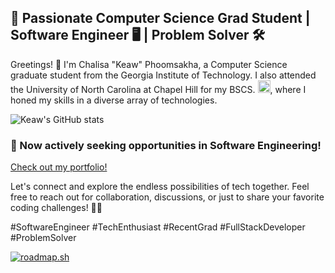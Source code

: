 ## 🚀 Passionate Computer Science Grad Student | Software Engineer 🖥️ | Problem Solver 🛠️

Greetings! 👋 I'm Chalisa "Keaw" Phoomsakha, a Computer Science graduate student from the Georgia Institute of Technology. I also attended the University of North Carolina at Chapel Hill for my BSCS.
    <img src="https://upload.wikimedia.org/wikipedia/commons/thumb/d/d7/North_Carolina_Tar_Heels_logo.svg/608px-North_Carolina_Tar_Heels_logo.svg.png" alt="Sample screenshot" title="UNC Chapel Hill Logo" width="20">, where I honed my skills in a diverse array of technologies.

![Keaw's GitHub stats](https://github-readme-stats.vercel.app/api?username=chphoom&show_icons=true&hide_border=true&theme=ambient_gradient&bg_color=35,FAAA39,F76f25,db5a54,a63845,73304c,3f1A47,0b0543,0b0543&border_radius=20)

### 🚀 Now actively seeking opportunities in Software Engineering!

[Check out my portfolio!](https://chphoom.github.io/)

Let's connect and explore the endless possibilities of tech together. Feel free to reach out for collaboration, discussions, or just to share your favorite coding challenges! 🚀✨

#SoftwareEngineer #TechEnthusiast #RecentGrad #FullStackDeveloper #ProblemSolver

[![roadmap.sh](https://api.roadmap.sh/v1-badge/wide/66022a190973993ed05cfef6?variant=dark&roadmaps=full-stack%2Cai-data-scientist)](https://roadmap.sh)
<!--
**chphoom/chphoom** is a ✨ _special_ ✨ repository because its `README.md` (this file) appears on your GitHub profile.

Here are some ideas to get you started:

- 🔭 I’m currently working on ...
- 🌱 I’m currently learning ...
- 👯 I’m looking to collaborate on ...
- 🤔 I’m looking for help with ...
- 💬 Ask me about ...
- 📫 How to reach me: ...
- 😄 Pronouns: ...
- ⚡ Fun fact: ...
-->

